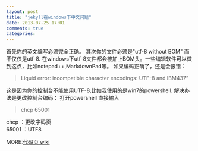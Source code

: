 ```yaml
---
layout: post
title: "jekyll在windows下中文问题"
date: 2013-07-25 17:01
comments: true
categories: 
---
```

首先你的英文编写必须完全正确。
其次你的文件必须是"utf-8 without BOM" 而不仅仅是utf-8.
在windows下utf-8文件都会被加上BOM头。一些编辑软件可以做到这点，比如notepad++,MarkdownPad等。
如果编码正确了，还是会报错：
>Liquid error: incompatible character encodings: UTF-8 and IBM437”

这是因为你的控制台不能使用UTF-8,比如我使用的是win7的powershell.
解决办法是更改控制台编码：
打开powershell 直接输入
>chcp 65001

chcp  ：更改字码页  
65001 ：UTF8

MORE:[代码页 wiki](http://zh.wikipedia.org/wiki/%E4%BB%A3%E7%A0%81%E9%A1%B5 "代码页")


